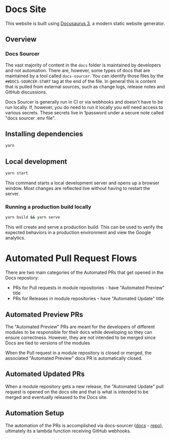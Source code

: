 # Docs Site

This website is built using [Docusaurus 3](https://docusaurus.io/), a modern
static website generator.

## Overview

### Docs Sourcer

The vast majority of content in the `docs` folder is maintained by developers and not automation.
There are, however, some types of docs that are maintained by a tool called `docs-sourcer`. You can
identify those files by the `##DOCS-SOURCER-START` tag at the end of the file. In general
this is content that is pulled from external sources, such as change logs, release notes and
GitHub discussions.

Docs Sourcer is generally run in CI or via webhooks and doesn't have to be run locally. If, however, you do need
to run it locally you will need access to various secrets.  These secrets live in 1password under a secure note called
"docs sourcer .env file".

## Installing dependencies

```sh
yarn
```

## Local development

```sh
yarn start
```

This command starts a local development server and opens up a browser window.
Most changes are reflected live without having to restart the server.

### Running a production build locally

```sh
yarn build && yarn serve
```

This will create and serve a production build. This can be used to verify the
expected behaviors in a production environment and view the Google analytics.


# Automated Pull Request Flows
There are two main categories of the Automated PRs that get opened in the Docs repostory:
* PRs for Pull requests in module repositories - have "Automated Preview" title
* PRs for Releases in module repositories - have "Automated Update" title

## Automated Preview PRs
The "Automated Preview" PRs are meant for the developers of different modules to be responsible for their docs while developing so they can ensure correctness. However, they are not intended to be merged since Docs are tied to versions of the modules

When the Pull request in a module repository is closed or merged, the associated "Automated Preview" docs PR is automatically closed.

## Automated Updated PRs
When a module repository gets a new release, the "Automated Update" pull request is opened on the docs site and that is what is intended to be merged and eventually released to the Docs site.

## Automation Setup
The automation of the PRs is accomplished via docs-sourcer ([docs](https://github.com/gruntwork-io-team/dogfood-infrastructure-live/blob/main/OPERATOR.md#docs-sourcer) - [repo](https://github.com/gruntwork-io/docs-sourcer)), ultimately its a lambda function receiving GitHub webhooks.